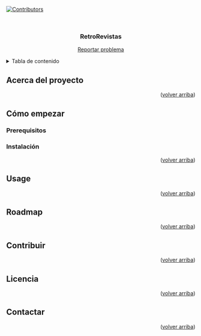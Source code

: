 <div id="top"></div>
<!--
*** Thanks for checking out the Best-README-Template. If you have a suggestion
*** that would make this better, please fork the repo and create a pull request
*** or simply open an issue with the tag "enhancement".
*** Don't forget to give the project a star!
*** Thanks again! Now go create something AMAZING! :D
-->



<!-- PROJECT SHIELDS -->
<!--
*** I'm using markdown "reference style" links for readability.
*** Reference links are enclosed in brackets [ ] instead of parentheses ( ).
*** See the bottom of this document for the declaration of the reference variables
*** for contributors-url, forks-url, etc. This is an optional, concise syntax you may use.
*** https://www.markdownguide.org/basic-syntax/#reference-style-links
-->
[![Contributors](https://img.shields.io/github/contributors/devilgaia/retrorevistas-dat.svg?style=for-the-badge)](https://github.com/devilgaia/retrorevistas-dat/graphs/contributors)

<!-- PROJECT LOGO -->
<br />
<div align="center">
<!--
  <a href="https://github.com/devilgaia/retrorevistas-dat">
    <img src="images/logo.png" alt="Logo" width="80" height="80">
  </a>
-->
<h3 align="center">RetroRevistas</h3>

  <p align="center">
    <p></p>
    <a href="https://github.com/github_username/devilgaia/retrorevistas-dat">Reportar problema</a>
  </p>
</div>



<!-- TABLE OF CONTENTS -->
<details>
  <summary>Tabla de contenido</summary>
  <ol>
    <li><a href="#about-the-project">Acerca del proyecto</a></li>
    <li><a href="#usage">Cómo empezar</a></li>
    <li><a href="#roadmap">Roadmap</a></li>
    <li><a href="#contributing">Contribuir</a></li>
    <li><a href="#license">Licencia</a></li>
    <li><a href="#contact">Contactar</a></li>
  </ol>
</details>



<!-- ABOUT THE PROJECT -->
## Acerca del proyecto
<div id="about-the-project"></div>
<p align="right">(<a href="#top">volver arriba</a>)</p>



<!-- GETTING STARTED -->
## Cómo empezar


### Prerequisitos


### Instalación

<p align="right">(<a href="#top">volver arriba</a>)</p>



<!-- USAGE EXAMPLES -->
## Usage
<div id="usage"></div>

<p align="right">(<a href="#top">volver arriba</a>)</p>



<!-- ROADMAP -->
## Roadmap

<p align="right">(<a href="#top">volver arriba</a>)</p>



<!-- CONTRIBUTING -->
## Contribuir

<p align="right">(<a href="#top">volver arriba</a>)</p>



<!-- LICENSE -->
## Licencia

<p align="right">(<a href="#top">volver arriba</a>)</p>



<!-- CONTACT -->
## Contactar

<p align="right">(<a href="#top">volver arriba</a>)</p>
